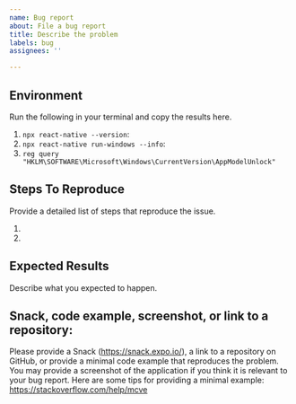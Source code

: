 ```yaml
---
name: Bug report
about: File a bug report
title: Describe the problem
labels: bug
assignees: ''

---
```


<!--
Your issue will be triaged by the RNW team according to this process: https://github.com/microsoft/react-native-windows/wiki/Triage-Process
-->
## Environment
Run the following in your terminal and copy the results here.
1. `npx react-native --version`:
2. `npx react-native run-windows --info`:
3. `reg query "HKLM\SOFTWARE\Microsoft\Windows\CurrentVersion\AppModelUnlock"`

<!-- Consider including this information as well:
What SDK version are you building for? Choose from 10.0.15063, 10.0.16299, 10.0.18362, etc.
- Target Platform Version(s):
What device(s) are you targeting? Choose any from Desktop, Xbox, Hololens)
- Target Device(s):
Which version of Visual Studio are you using? Specify Visual Studio 2017 or Visual Studio 2019
- Visual Studio Version:
Which build configuration are you running? Choose from Debug, DebugBundle, Release, ReleaseBundle 
- Build Configuration:
-->

## Steps To Reproduce
Provide a detailed list of steps that reproduce the issue.

1.
2.

## Expected Results
Describe what you expected to happen.

<!--
Troubleshooting
  If you see build failure on `react-native run-windows`, please try again with 'react-native run-windows --logging' and provide the output.
-->

## Snack, code example, screenshot, or link to a repository:
Please provide a Snack (https://snack.expo.io/), a link to a repository on GitHub, or provide a minimal code example that reproduces the problem.
You may provide a screenshot of the application if you think it is relevant to your bug report.
Here are some tips for providing a minimal example: https://stackoverflow.com/help/mcve
